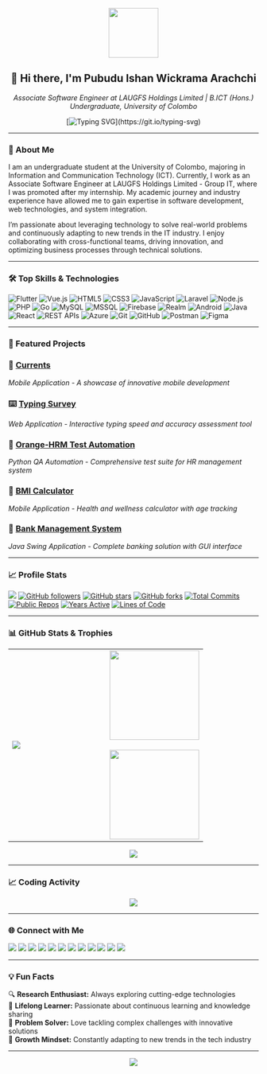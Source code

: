 <p align="center">
  <img src="https://github.com/7oSkaaa/7oSkaaa/blob/main/Images/about_me.gif?raw=true" width="100px">
</p>

<h2 align="center">👋 Hi there, I'm Pubudu Ishan Wickrama Arachchi</h2>
<p align="center">
  <em>Associate Software Engineer at LAUGFS Holdings Limited | B.ICT (Hons.) Undergraduate, University of Colombo</em>
</p>

<div align="center">
  
[![Typing SVG](https://readme-typing-svg.demolab.com?font=Fira+Code&pause=1000&color=2F81F7&center=true&vCenter=true&width=435&lines=Associate+Software+Engineer;Mobile+Application+Developer;Web+Application+Developer;B.ICT+(Hons.)+Undergraduate)](https://git.io/typing-svg)

</div>

---

### 🚀 About Me

I am an undergraduate student at the University of Colombo, majoring in Information and Communication Technology (ICT). Currently, I work as an Associate Software Engineer at LAUGFS Holdings Limited - Group IT, where I was promoted after my internship. My academic journey and industry experience have allowed me to gain expertise in software development, web technologies, and system integration.

I’m passionate about leveraging technology to solve real-world problems and continuously adapting to new trends in the IT industry. I enjoy collaborating with cross-functional teams, driving innovation, and optimizing business processes through technical solutions.

---

### 🛠️ Top Skills & Technologies

![Flutter](https://img.shields.io/badge/Flutter-02569B?logo=flutter&logoColor=white)
![Vue.js](https://img.shields.io/badge/Vue.js-35495e?logo=vue.js&logoColor=4FC08D)
![HTML5](https://img.shields.io/badge/HTML5-E34F26?logo=html5&logoColor=white)
![CSS3](https://img.shields.io/badge/CSS3-1572B6?logo=css3&logoColor=white)
![JavaScript](https://img.shields.io/badge/JavaScript-F7DF1E?logo=javascript&logoColor=black)
![Laravel](https://img.shields.io/badge/Laravel-FF2D20?logo=laravel&logoColor=white)
![Node.js](https://img.shields.io/badge/Node.js-339933?logo=node.js&logoColor=white)
![PHP](https://img.shields.io/badge/PHP-777BB4?logo=php&logoColor=white)
![Go](https://img.shields.io/badge/Go-00ADD8?logo=go&logoColor=white)
![MySQL](https://img.shields.io/badge/MySQL-4479A1?logo=mysql&logoColor=white)
![MSSQL](https://img.shields.io/badge/MSSQL-CC2927?logo=microsoftsqlserver&logoColor=white)
![Firebase](https://img.shields.io/badge/Firebase-FFCA28?logo=firebase&logoColor=black)
![Realm](https://img.shields.io/badge/Realm-5D3F96?logo=realm&logoColor=white)
![Android](https://img.shields.io/badge/Android-3DDC84?logo=android&logoColor=white)
![Java](https://img.shields.io/badge/Java-007396?logo=java&logoColor=white)
![React](https://img.shields.io/badge/React-20232A?logo=react&logoColor=61DAFB)
![REST APIs](https://img.shields.io/badge/REST%20APIs-005571?logo=api&logoColor=white)
![Azure](https://img.shields.io/badge/Azure-0078D4?logo=microsoftazure&logoColor=white)
![Git](https://img.shields.io/badge/Git-F05032?logo=git&logoColor=white)
![GitHub](https://img.shields.io/badge/GitHub-181717?logo=github&logoColor=white)
![Postman](https://img.shields.io/badge/Postman-FF6C37?logo=postman&logoColor=white)
![Figma](https://img.shields.io/badge/Figma-F24E1E?logo=figma&logoColor=white)

---

### 🌟 Featured Projects

<div align="left">

### 🌊 [Currents](https://github.com/pubuduishandev/Currents)
*Mobile Application - A showcase of innovative mobile development*

### ⌨️ [Typing Survey](https://github.com/pubuduishandev/typing-survey)
*Web Application - Interactive typing speed and accuracy assessment tool*

### 🔧 [Orange-HRM Test Automation](https://github.com/pubuduishandev/Orange-HRM-Test-Automation)
*Python QA Automation - Comprehensive test suite for HR management system*

### 📱 [BMI Calculator](https://github.com/pubuduishandev/bmi_and_age_calculator_by_flickbox)
*Mobile Application - Health and wellness calculator with age tracking*

### 🏦 [Bank Management System](https://github.com/pubuduishandev/Bank_Management_System)
*Java Swing Application - Complete banking solution with GUI interface*

</div>

---

<div align="left">
  
### 📈 Profile Stats

![](https://komarev.com/ghpvc/?username=pubuduishandev&color=blueviolet&style=flat-square)
[![GitHub followers](https://img.shields.io/github/followers/pubuduishandev?style=flat-square&color=blueviolet)](https://github.com/pubuduishandev)
[![GitHub stars](https://img.shields.io/github/stars/pubuduishandev?style=flat-square&color=blueviolet)](https://github.com/pubuduishandev)
[![GitHub forks](https://img.shields.io/github/forks/pubuduishandev/Currents?style=flat-square&color=blueviolet)](https://github.com/pubuduishandev)
[![Total Commits](https://img.shields.io/badge/Total%20Commits-1000+-blueviolet?style=flat-square)](https://github.com/pubuduishandev)
[![Public Repos](https://img.shields.io/badge/Public%20Repos-15+-blueviolet?style=flat-square)](https://github.com/pubuduishandev?tab=repositories)
[![Years Active](https://img.shields.io/badge/Years%20Active-3+-blueviolet?style=flat-square)](https://github.com/pubuduishandev)
[![Lines of Code](https://img.shields.io/badge/Lines%20of%20Code-50K+-blueviolet?style=flat-square)](https://github.com/pubuduishandev)

</div>

---

### 📊 GitHub Stats & Trophies

<div align="center">
  <table>
    <tr>
      <td width="50%">
        <img src="https://github-profile-trophy.vercel.app/?username=pubuduishandev&theme=tokyonight&no-frame=true&no-bg=false&margin-w=4&column=3"/>
      </td>
      <td width="50%">
        <img height="180em" src="https://github-readme-stats.vercel.app/api?username=pubuduishandev&show_icons=true&theme=tokyonight&include_all_commits=true&count_private=true"/>
        <br><br>
        <img height="180em" src="https://github-readme-stats.vercel.app/api/top-langs/?username=pubuduishandev&layout=compact&theme=tokyonight"/>
      </td>
    </tr>
  </table>
</div>
<div align="center">
  <img src="https://github-readme-streak-stats.herokuapp.com?user=pubuduishandev&theme=tokyonight&hide_border=true"/>
</div>

---

### 📈 Coding Activity
<div align="center">
  <img src="https://github-readme-activity-graph.vercel.app/graph?username=pubuduishandev&theme=tokyo-night&hide_border=true" />
</div>

---

### 🌐 Connect with Me

<p align="left">
  <a href="https://facebook.com/pubuduishandigital"><img src="https://img.shields.io/badge/Facebook-1877F2?logo=facebook&logoColor=white"/></a>
  <a href="https://linkedin.com/in/pubuduishandigital"><img src="https://img.shields.io/badge/LinkedIn-0A66C2?logo=linkedin&logoColor=white"/></a>
  <a href="https://twitter.com/pubuduishandigi"><img src="https://img.shields.io/badge/Twitter-1DA1F2?logo=twitter&logoColor=white"/></a>
  <a href="https://instagram.com/pubuduishandigital"><img src="https://img.shields.io/badge/Instagram-E4405F?logo=instagram&logoColor=white"/></a>
  <a href="https://threads.com/pubuduishandigital"><img src="https://img.shields.io/badge/Threads-000000?logo=threads&logoColor=white"/></a>
  <a href="https://www.reddit.com/user/pubuduishandigital/"><img src="https://img.shields.io/badge/Reddit-FF4500?logo=reddit&logoColor=white"/></a>
  <a href="https://www.youtube.com/@pubuduishandigital"><img src="https://img.shields.io/badge/YouTube-FF0000?logo=youtube&logoColor=white"/></a>
  <a href="https://www.pinterest.com/pubuduishandigital"><img src="https://img.shields.io/badge/Pinterest-E60023?logo=pinterest&logoColor=white"/></a>
  <a href="https://discord.gg/pubuduishandigital"><img src="https://img.shields.io/badge/Discord-5865F2?logo=discord&logoColor=white"/></a>
  <a href="https://stackoverflow.com/users/pubuduishandev"><img src="https://img.shields.io/badge/StackOverflow-F58025?logo=stackoverflow&logoColor=white"/></a>
  <a href="https://kaggle.com/pubuduishandev"><img src="https://img.shields.io/badge/Kaggle-20BEFF?logo=kaggle&logoColor=white"/></a>
  <a href="https://github.com/pubuduishandev"><img src="https://img.shields.io/badge/GitHub-181717?logo=github&logoColor=white"/></a>
</p>

---

### 💡 Fun Facts

🔍 **Research Enthusiast:** Always exploring cutting-edge technologies <br>
🧠 **Lifelong Learner:** Passionate about continuous learning and knowledge sharing <br>
🎯 **Problem Solver:** Love tackling complex challenges with innovative solutions <br>
🌱 **Growth Mindset:** Constantly adapting to new trends in the tech industry <br>

---
<div align="center">
  <img src="https://capsule-render.vercel.app/api?type=waving&height=100&color=gradient&section=footer&reversal=true&textBg=false"/>
</div>

